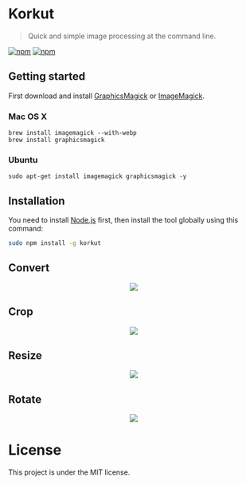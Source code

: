 # Korkut
> Quick and simple image processing at the command line.

[![npm](https://img.shields.io/npm/v/korkut.svg)](https://www.npmjs.com/package/korkut)
[![npm](https://img.shields.io/npm/l/korkut.svg)](https://github.com/oguzhaninan/korkut/blob/master/LICENSE)

## Getting started
First download and install [GraphicsMagick](http://www.graphicsmagick.org/) or [ImageMagick](http://www.imagemagick.org/).

### Mac OS X
    brew install imagemagick --with-webp
    brew install graphicsmagick

### Ubuntu
    sudo apt-get install imagemagick graphicsmagick -y

## Installation
You need to install [Node.js](https://nodejs.org/en/download/) first, then install the tool globally using this command:

```bash
sudo npm install -g korkut
```

## Convert
<p align="center"><img src="https://raw.githubusercontent.com/oguzhaninan/korkut/master/screenshots/convert.gif?raw=true"/></p>

## Crop
<p align="center"><img src="https://raw.githubusercontent.com/oguzhaninan/korkut/master/screenshots/crop.gif?raw=true"/></p>

## Resize
<p align="center"><img src="https://raw.githubusercontent.com/oguzhaninan/korkut/master/screenshots/resize.gif?raw=true"/></p>

## Rotate
<p align="center"><img src="https://raw.githubusercontent.com/oguzhaninan/korkut/master/screenshots/rotate.gif?raw=true"/></p>

# License
This project is under the MIT license.
